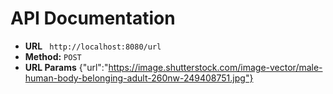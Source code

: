 # API Documentation
* **URL**
` http://localhost:8080/url`  
* **Method:**
`POST`
*  **URL Params**
{"url":"https://image.shutterstock.com/image-vector/male-human-body-belonging-adult-260nw-249408751.jpg"}
